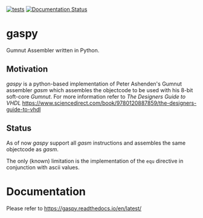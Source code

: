 [![tests](https://github.com/bwiessneth/gaspy/workflows/tests/badge.svg)](https://github.com/bwiessneth/gaspy/actions?query=workflow%3Atests)
[![Documentation Status](https://readthedocs.org/projects/gumnut-assembler/badge/?version=latest)](https://gumnut-assembler.readthedocs.io/en/latest/?badge=latest)



# gaspy

Gumnut Assembler written in Python.



## Motivation

*gaspy* is a python-based implementation of Peter Ashenden's Gumnut assembler *gasm* which assembles the objectcode to be used with his 8-bit soft-core *Gumnut*.
For more information refer to *The Designers Guide to VHDL* https://www.sciencedirect.com/book/9780120887859/the-designers-guide-to-vhdl



## Status

As of now *gaspy* support all *gasm* instructions and assembles the same objectcode as *gasm*.

The only (known) limitation is the implementation of the ```equ``` directive in conjunction with ascii values.



# Documentation 

Please refer to https://gaspy.readthedocs.io/en/latest/
